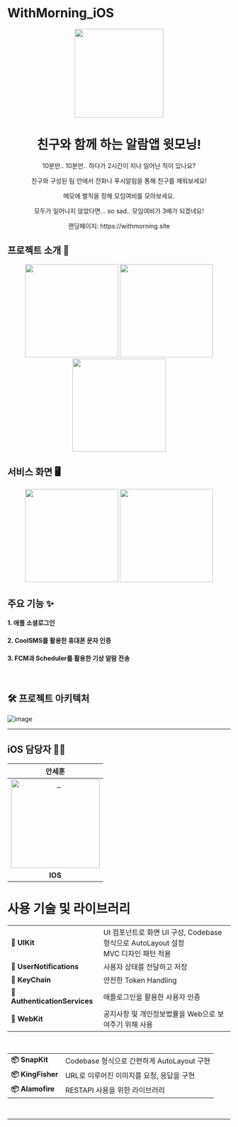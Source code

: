 # WithMorning_iOS

<p align="middle" >
  <img width="200px;" src="https://github.com/user-attachments/assets/873d07a7-f9b4-4967-9c9e-662d8dda5820"/>
</p>
<h1 align="middle">친구와 함께 하는 알람앱 윗모닝!</h1>
<p align="middle">10분만.. 10분만.. 하다가 2시간이 지나 일어난 적이 있나요?</p>
<p align="middle">친구와 구성된 팀 안에서 전화나 푸시알림을 통해 친구를 깨워보세요!</p>
<p align="middle">메모에 벌칙을 정해 모임여비를 모아보세요.</p>
<p align="middle">모두가 일어나지 않았다면... so sad.. 모임여비가 3배가 되겠네요!</p>
<p align="middle">랜딩페이지: https://withmorning.site</p>

## 프로젝트 소개 📝
<p align="middle" >
  <img width="210px;" src="https://github.com/user-attachments/assets/ac3badd2-6e6a-4316-80e3-f5dd97435b3e"/>
   <img width="210px;" src="https://github.com/user-attachments/assets/033232e8-ec74-4134-9b32-f0f7e4b84f8d"/>
   <img width="210px;" src="https://github.com/user-attachments/assets/d4fc461f-b6db-41c5-b3de-6694f7868d3b"/>
</p>

## 서비스 화면 🖥
<p align="middle" >
  <img width="210px;" src="https://github.com/user-attachments/assets/aeabd03a-aee0-429e-9313-30484d9df25f"/>
   <img width="210px;" src="https://github.com/user-attachments/assets/a4655b1a-8a02-4984-aed6-4965d6192600"/>
</p>

## 주요 기능 ✨

#### 1. 애플 소셜로그인
#### 2. CoolSMS를 활용한 휴대폰 문자 인증
#### 3. FCM과 Scheduler를 활용한 기상 알람 전송

</br>

## 🛠️ 프로젝트 아키텍처
![image](https://github.com/user-attachments/assets/ad9407e6-b72e-4789-a797-e7148885def6)

---
## iOS 담당자 🧑‍💻
<div align=center>

| 안세훈 | 
|:---:|
| <a href="https://github.com/HISEHOONAN"> <img src="https://avatars.githubusercontent.com/u/78650062?v=4" width=200px alt="_"/> </a> |
| **IOS** |

</div>


# 사용 기술 및 라이브러리  

<table>
  <tr>
    <td><strong>🍎 UIKit</strong></td>
    <td>
      UI 컴포넌트로 화면 UI 구성, Codebase 형식으로 AutoLayout 설정</br>
      MVC 디자인 패턴 적용
    </td>
  </tr>
  <tr>
    <td><strong>🍎 UserNotifications</strong></td>
    <td> 사용자 상태를 전달하고 저장 </td>
  </tr>
  <tr>
    <td><strong>🍎 KeyChain</strong></td>
    <td> 안전한 Token Handling </td>
  </tr>
  <tr>
    <td><strong>🍎 AuthenticationServices</strong></td>
    <td> 
      애플로그인을 활용한 사용자 인증</br>
    </td>
  </tr>
    <td><strong>🍎 WebKit</strong></td>
    <td> 
      공지사항 및 개인정보법률을 Web으로 보여주기 위해 사용</br>
    </td>
  </tr>
</table>

<br>

<table>
  <tr>
    <td><strong>📦 SnapKit</strong></td>
    <td>Codebase 형식으로 간편하게 AutoLayout 구현</td>
  </tr>
  <tr>
    <td><strong>📦 KingFisher</strong></td>
    <td>URL로 이루어진 이미지를 요청, 응답을 구현</td>
  </tr>
  <tr>
    <td><strong>📦 Alamofire</strong></td>
    <td>RESTAPI 사용을 위한 라이브러리</td>
  </tr>
</table>
</br>

---
